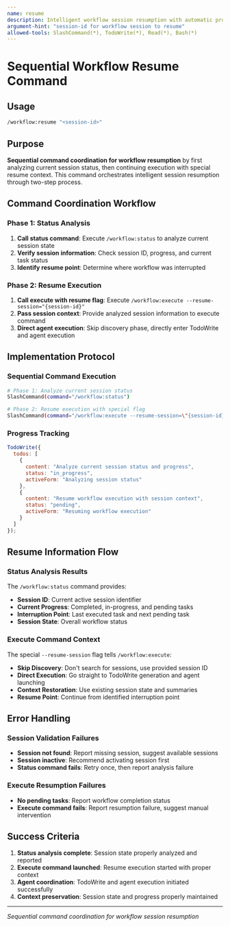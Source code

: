 ```yaml
---
name: resume
description: Intelligent workflow session resumption with automatic progress analysis
argument-hint: "session-id for workflow session to resume"
allowed-tools: SlashCommand(*), TodoWrite(*), Read(*), Bash(*)
---
```


# Sequential Workflow Resume Command

## Usage
```bash
/workflow:resume "<session-id>"
```

## Purpose
**Sequential command coordination for workflow resumption** by first analyzing current session status, then continuing execution with special resume context. This command orchestrates intelligent session resumption through two-step process.

## Command Coordination Workflow

### Phase 1: Status Analysis
1. **Call status command**: Execute `/workflow:status` to analyze current session state
2. **Verify session information**: Check session ID, progress, and current task status
3. **Identify resume point**: Determine where workflow was interrupted

### Phase 2: Resume Execution
1. **Call execute with resume flag**: Execute `/workflow:execute --resume-session="{session-id}"`
2. **Pass session context**: Provide analyzed session information to execute command
3. **Direct agent execution**: Skip discovery phase, directly enter TodoWrite and agent execution

## Implementation Protocol

### Sequential Command Execution
```bash
# Phase 1: Analyze current session status
SlashCommand(command="/workflow:status")

# Phase 2: Resume execution with special flag
SlashCommand(command="/workflow:execute --resume-session=\"{session-id}\"")
```

### Progress Tracking
```javascript
TodoWrite({
  todos: [
    {
      content: "Analyze current session status and progress",
      status: "in_progress",
      activeForm: "Analyzing session status"
    },
    {
      content: "Resume workflow execution with session context",
      status: "pending",
      activeForm: "Resuming workflow execution"
    }
  ]
});
```

## Resume Information Flow

### Status Analysis Results
The `/workflow:status` command provides:
- **Session ID**: Current active session identifier
- **Current Progress**: Completed, in-progress, and pending tasks
- **Interruption Point**: Last executed task and next pending task
- **Session State**: Overall workflow status

### Execute Command Context
The special `--resume-session` flag tells `/workflow:execute`:
- **Skip Discovery**: Don't search for sessions, use provided session ID
- **Direct Execution**: Go straight to TodoWrite generation and agent launching
- **Context Restoration**: Use existing session state and summaries
- **Resume Point**: Continue from identified interruption point

## Error Handling

### Session Validation Failures
- **Session not found**: Report missing session, suggest available sessions
- **Session inactive**: Recommend activating session first
- **Status command fails**: Retry once, then report analysis failure

### Execute Resumption Failures
- **No pending tasks**: Report workflow completion status
- **Execute command fails**: Report resumption failure, suggest manual intervention

## Success Criteria
1. **Status analysis complete**: Session state properly analyzed and reported
2. **Execute command launched**: Resume execution started with proper context
3. **Agent coordination**: TodoWrite and agent execution initiated successfully
4. **Context preservation**: Session state and progress properly maintained

---
*Sequential command coordination for workflow session resumption*